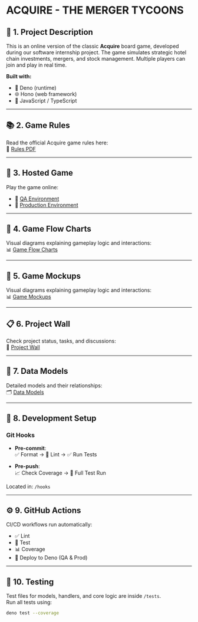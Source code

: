 # ACQUIRE - THE MERGER TYCOONS

## 📝 1. Project Description

This is an online version of the classic **Acquire** board game, developed
during our software internship project. The game simulates strategic hotel chain
investments, mergers, and stock management. Multiple players can join and play
in real time.

**Built with:**

- 🦕 Deno (runtime)
- 🌐 Hono (web framework)
- 🧠 JavaScript / TypeScript

---

## 📚 2. Game Rules

Read the official Acquire game rules here:\
🔗
[Rules PDF](https://github.com/step-batch-10/acquire-merger-tycoons/wiki/How-to-play)

---

## 🚀 3. Hosted Game

Play the game online:

- 🌱 [QA Environment](#)
- 🎯 [Production Environment](#)

---

## 🔁 4. Game Flow Charts

Visual diagrams explaining gameplay logic and interactions:\
📊
[Game Flow Charts](https://github.com/step-batch-10/acquire-merger-tycoons/wiki/Flow-charts)

---

## 🔁 5. Game Mockups

Visual diagrams explaining gameplay logic and interactions:\
📊
[Game Mockups](https://github.com/step-batch-10/acquire-merger-tycoons/wiki/Mock-Ups)

---

## 📋 6. Project Wall

Check project status, tasks, and discussions:\
📌 [Project Wall](https://github.com/orgs/step-batch-10/projects/8)

---

## 🧩 7. Data Models

Detailed models and their relationships:\
🗂️
[Data Models](https://github.com/step-batch-10/acquire-merger-tycoons/wiki/Models)

---

## 🔧 8. Development Setup

### Git Hooks

- **Pre-commit**:\
  ✅ Format → 🧹 Lint → ✅ Run Tests

- **Pre-push**:\
  📈 Check Coverage → 🔁 Full Test Run

Located in: `/hooks`

---

## ⚙️ 9. GitHub Actions

CI/CD workflows run automatically:

- ✅ Lint
- 🧪 Test
- 📊 Coverage
- 🚀 Deploy to Deno (QA & Prod)

---

## 🧪 10. Testing

Test files for models, handlers, and core logic are inside `/tests`.\
Run all tests using:

```bash
deno test --coverage
```
